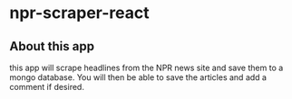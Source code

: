 # npr-scraper-react

## About this app 
 
 this app will scrape headlines from the NPR news site and save them to a mongo database. You will then be able to save the articles and add a comment if desired. 

 